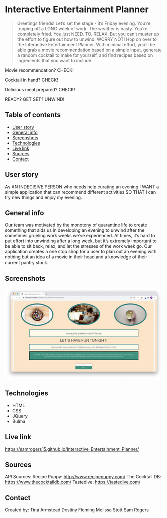 # Interactive Entertainment Planner
> Greetings friends! Let’s set the stage - it’s Friday evening. You’re topping off a LONG week of work. The weather is nasty. You’re completely fried. You just NEED. TO. RELAX. But you can’t muster up the effort to figure out how to unwind.
WORRY NOT! Hop on over to the Interactive Entertainment Planner. With minimal effort, you’ll be able grab a movie recommendation based on a simple input, generate a random cocktail to make for yourself, and find recipes based on ingredients that you want to include.

Movie recommendation? CHECK!

Cocktail in hand? CHECK!

Delicious meal prepared? CHECK!

READY? GET SET? UNWIND!

 
## Table of contents
* [User story](#user-story)
* [General info](#general-info)
* [Screenshots](#screenshots)
* [Technologies](#technologies)
* [Live link](#live-link)
* [Sources](#sources)
* [Contact](#contact)

## User story
As AN INDECISIVE PERSON who needs help curating an evening
I WANT a simple application that can recommend different activities
SO THAT I can try new things and enjoy my evening.

## General info
Our team was motivated by the monotony of quarantine life to create something that aids us in developing an evening to unwind after the sometimes grueling work weeks we’ve experienced. At times, it’s hard to put effort into unwinding after a long week, but it’s extremely important to be able to sit back, relax, and let the stresses of the work week go. Our application creates a one stop shop for a user to plan out an evening with nothing but an idea of a movie in their head and a knowledge of their current pantry stock.


## Screenshots
![Interactive Entertainment Planner](./Interactive-Entertainment-Planner.png)

## Technologies
* HTML
* CSS
* JQuery
* Bulma

## Live link
https://samrogers15.github.io/Interactive_Entertainment_Planner/

## Sources
API Sources:
Recipe Puppy: http://www.recipepuppy.com/
The Cocktail DB: https://www.thecocktaildb.com/
Tastedive: https://tastedive.com/

## Contact
Created by:
Tina Armstead
Destiny Fleming
Melissa Stott
Sam Rogers